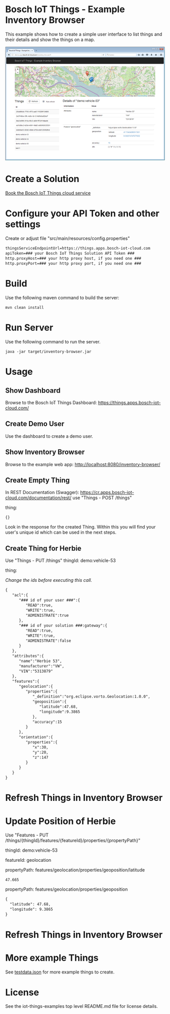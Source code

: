 # Bosch IoT Things - Example Inventory Browser

This example shows how to create a simple user interface to list things and their details and show the things on a map.

![Screenshot](screenshot.png)

# Create a Solution

<a href="https://things.apps.bosch-iot-cloud.com/dokuwiki/doku.php?id=002_getting_started:cr_02_booking-cr-service.txt">Book the Bosch IoT Things cloud service</a>

# Configure your API Token and other settings

Create or adjust file "src/main/resources/config.properties"

```
thingsServiceEndpointUrl=https://things.apps.bosch-iot-cloud.com
apiToken=### your Bosch IoT Things Solution API Token ###
http.proxyHost=### your http proxy host, if you need one ###
http.proxyPort=### your http proxy port, if you need one ###
```

# Build

Use the following maven command to build the server:
```
mvn clean install
```

# Run Server

Use the following command to run the server.
```
java -jar target/inventory-browser.jar
```

# Usage

## Show Dashboard

Browse to the Bosch IoT Things Dashboard: <https://things.apps.bosch-iot-cloud.com/>

## Create Demo User

Use the dashboard to create a demo user.

## Show Inventory Browser

Browse to the example web app: <http://localhost:8080/inventory-browser/>

## Create Empty Thing

In REST Documentation (Swagger): <https://cr.apps.bosch-iot-cloud.com/documentation/rest/>
use "Things - POST /things"

thing:
```
{}
```

Look in the response for the created Thing. Within this you will find your user's unique id which can be used in the next steps.

## Create Thing for Herbie

Use "Things - PUT /things"
thingId: demo:vehicle-53

thing:

_Change the ids before executing this call._
```
{
   "acl":{
      "### id of your user ###":{
         "READ":true,
         "WRITE":true,
         "ADMINISTRATE":true
      },
      "### id of your solution ###:gateway":{
         "READ":true,
         "WRITE":true,
         "ADMINISTRATE":false
      }
   },
   "attributes":{
      "name":"Herbie 53",
      "manufacturer":"VW",
      "VIN":"5313879"
   },
   "features":{
      "geolocation":{
         "properties":{
            "_definition":"org.eclipse.vorto.Geolocation:1.0.0",
            "geoposition":{
               "latitude":47.68,
               "longitude":9.3865
            },
            "accuracy":15
         }
      },
      "orientation":{
         "properties":{
            "x":30,
            "y":20,
            "z":147
         }
      }
   }
}
```

# Refresh Things in Inventory Browser

# Update Position of Herbie

Use "Features - PUT /things/{thingId}/features/{featureId}/properties/{propertyPath}"

thingId: demo:vehicle-53

featureId: geolocation

propertyPath: features/geolocation/properties/geoposition/latitude
```
47.665
```

propertyPath: features/geolocation/properties/geoposition
```
{
  "latitude": 47.68,
  "longitude": 9.3865
}
```

# Refresh Things in Inventory Browser

# More example Things

See [testdata.json](testdata.json) for more example things to create.

# License

See the iot-things-examples top level README.md file for license details.